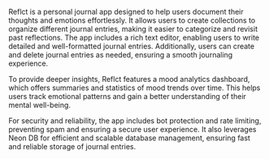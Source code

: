 Reflct is a personal journal app designed to help users document their thoughts and emotions effortlessly. It allows users to create collections to organize different journal entries, making it easier to categorize and revisit past reflections. The app includes a rich text editor, enabling users to write detailed and well-formatted journal entries. Additionally, users can create and delete journal entries as needed, ensuring a smooth journaling experience.

To provide deeper insights, Reflct features a mood analytics dashboard, which offers summaries and statistics of mood trends over time. This helps users track emotional patterns and gain a better understanding of their mental well-being.

For security and reliability, the app includes bot protection and rate limiting, preventing spam and ensuring a secure user experience. It also leverages Neon DB for efficient and scalable database management, ensuring fast and reliable storage of journal entries.
